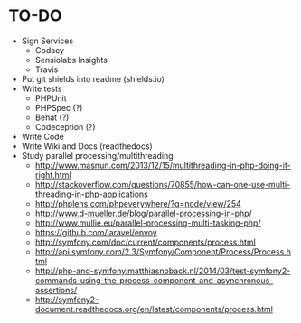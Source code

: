 # TO-DO

- Sign Services
    - Codacy
    - Sensiolabs Insights
    - Travis
- Put git shields into readme (shields.io)
- Write tests
    - PHPUnit
    - PHPSpec (?)
    - Behat (?)
    - Codeception (?)
- Write Code
- Write Wiki and Docs (readthedocs)
- Study parallel processing/multithreading
    - http://www.masnun.com/2013/12/15/multithreading-in-php-doing-it-right.html
    - http://stackoverflow.com/questions/70855/how-can-one-use-multi-threading-in-php-applications
    - http://phplens.com/phpeverywhere/?q=node/view/254
    - http://www.d-mueller.de/blog/parallel-processing-in-php/
    - http://www.mullie.eu/parallel-processing-multi-tasking-php/
    - https://github.com/laravel/envoy
    - http://symfony.com/doc/current/components/process.html
    - http://api.symfony.com/2.3/Symfony/Component/Process/Process.html
    - http://php-and-symfony.matthiasnoback.nl/2014/03/test-symfony2-commands-using-the-process-component-and-asynchronous-assertions/
    - http://symfony2-document.readthedocs.org/en/latest/components/process.html